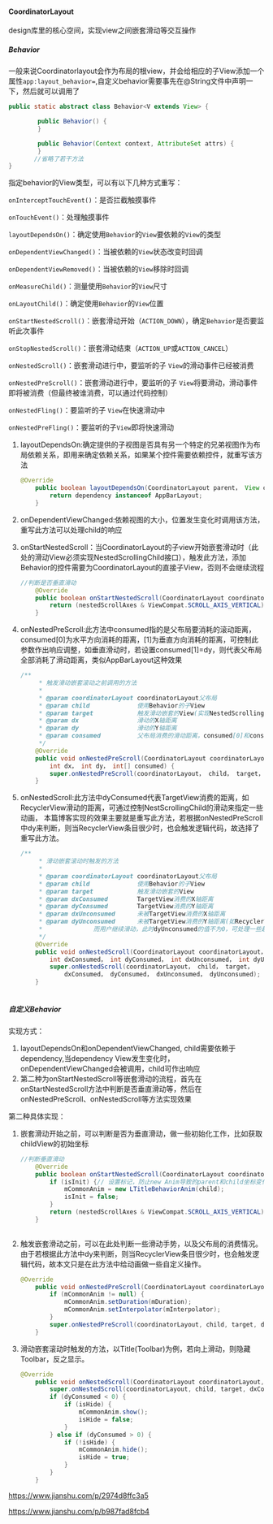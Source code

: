 #### CoordinatorLayout

design库里的核心空间，实现view之间嵌套滑动等交互操作

##### Behavior

一般来说Coordinatorlayout会作为布局的根view，并会给相应的子View添加一个属性`app:layout_behavior=`,自定义behavior需要事先在@String文件中声明一下，然后就可以调用了

```java
public static abstract class Behavior<V extends View> {

        public Behavior() {
        }

        public Behavior(Context context, AttributeSet attrs) {
        }
       //省略了若干方法
}

```

指定behavior的View类型，可以有以下几种方式重写：

`onInterceptTouchEvent()`：是否拦截触摸事件

 `onTouchEvent()`：处理触摸事件

 `layoutDependsOn()`：确定使用`Behavior`的`View`要依赖的`View`的类型

 `onDependentViewChanged()`：当被依赖的`View`状态改变时回调

 `onDependentViewRemoved()`：当被依赖的`View`移除时回调

 `onMeasureChild()`：测量使用`Behavior`的`View`尺寸

 `onLayoutChild()`：确定使用`Behavior`的`View`位置

 `onStartNestedScroll()`：嵌套滑动开始（`ACTION_DOWN`），确定`Behavior`是否要监听此次事件

 `onStopNestedScroll()`：嵌套滑动结束（`ACTION_UP`或`ACTION_CANCEL`）

 `onNestedScroll()`：嵌套滑动进行中，要监听的子 `View`的滑动事件已经被消费

 `onNestedPreScroll()`：嵌套滑动进行中，要监听的子 `View`将要滑动，滑动事件即将被消费（但最终被谁消费，可以通过代码控制）

 `onNestedFling()`：要监听的子 `View`在快速滑动中

 `onNestedPreFling()`：要监听的子`View`即将快速滑动



1. layoutDependsOn:确定提供的子视图是否具有另一个特定的兄弟视图作为布局依赖关系，即用来确定依赖关系，如果某个控件需要依赖控件，就重写该方法

   ```java
   @Override
       public boolean layoutDependsOn(CoordinatorLayout parent， View child， View dependency) {
           return dependency instanceof AppBarLayout;
       }
   
   ```

2. onDependentViewChanged:依赖视图的大小，位置发生变化时调用该方法，重写此方法可以处理child的响应

3. onStartNestedScroll：当CoordinatorLayout的子view开始嵌套滑动时（此处的滑动View必须实现NestedScrollingChild接口），触发此方法，添加Behavior的控件需要为CoordinatorLayout的直接子View，否则不会继续流程

   ```java
   //判断是否垂直滑动
       @Override
       public boolean onStartNestedScroll(CoordinatorLayout coordinatorLayout， View child， View directTargetChild， View target， int nestedScrollAxes) {
           return (nestedScrollAxes & ViewCompat.SCROLL_AXIS_VERTICAL) != 0;
       }
   
   ```

4. onNestedPreScroll:此方法中consumed指的是父布局要消耗的滚动距离，consumed[0]为水平方向消耗的距离，[1]为垂直方向消耗的距离，可控制此参数作出响应调整，如垂直滑动时，若设置consumed[1]=dy，则代表父布局全部消耗了滑动距离，类似AppBarLayout这种效果

   ```java
   /**
        * 触发滑动嵌套滚动之前调用的方法
        *
        * @param coordinatorLayout coordinatorLayout父布局
        * @param child             使用Behavior的子View
        * @param target            触发滑动嵌套的View(实现NestedScrollingChild接口)
        * @param dx                滑动的X轴距离
        * @param dy                滑动的Y轴距离
        * @param consumed          父布局消费的滑动距离，consumed[0]和consumed[1]代表X和Y方向父布局消费的距离，默认为0
        */
       @Override
       public void onNestedPreScroll(CoordinatorLayout coordinatorLayout， View child， View target， 
           int dx， int dy， int[] consumed) {
           super.onNestedPreScroll(coordinatorLayout， child， target， dx， dy， consumed);
       }
   
   ```

5. onNestedScroll:此方法中dyConsumed代表TargetView消费的距离，如RecyclerView滑动的距离，可通过控制NestScrollingChild的滑动来指定一些动画，
    本篇博客实现的效果主要就是重写此方法，若根据onNestedPreScroll中dy来判断，则当RecyclerView条目很少时，也会触发逻辑代码，故选择了重写此方法。

   ```java
   /**
        * 滑动嵌套滚动时触发的方法
        *
        * @param coordinatorLayout coordinatorLayout父布局
        * @param child             使用Behavior的子View
        * @param target            触发滑动嵌套的View
        * @param dxConsumed        TargetView消费的X轴距离
        * @param dyConsumed        TargetView消费的Y轴距离
        * @param dxUnconsumed      未被TargetView消费的X轴距离
        * @param dyUnconsumed      未被TargetView消费的Y轴距离(如RecyclerView已经到达顶部或底部，
        *              而用户继续滑动，此时dyUnconsumed的值不为0，可处理一些越界事件)
        */
       @Override
       public void onNestedScroll(CoordinatorLayout coordinatorLayout， View child， View target， 
           int dxConsumed， int dyConsumed， int dxUnconsumed， int dyUnconsumed) {
           super.onNestedScroll(coordinatorLayout， child， target， 
               dxConsumed， dyConsumed， dxUnconsumed， dyUnconsumed);
       }
   		
   ```



##### 自定义Behavior

实现方式：

1. layoutDependsOn和onDependentViewChanged, child需要依赖于dependency,当dependency View发生变化时，onDependentViewChanged会被调用，child可作出响应
2. 第二种为onStartNestedScroll等嵌套滑动的流程，首先在onStartNestedScroll方法中判断是否垂直滑动等，然后在onNestedPreScroll、onNestedScroll等方法实现效果



第二种具体实现：

1. 嵌套滑动开始之前，可以判断是否为垂直滑动，做一些初始化工作，比如获取childView的初始坐标

   ```java
   //判断垂直滑动
       @Override
       public boolean onStartNestedScroll(CoordinatorLayout coordinatorLayout, View child, View directTargetChild, View target, int nestedScrollAxes) {
           if (isInit) {// 设置标记，防止new Anim导致的parent和child坐标变化
               mCommonAnim = new LTitleBehaviorAnim(child);
               isInit = false;
           }
           return (nestedScrollAxes & ViewCompat.SCROLL_AXIS_VERTICAL) != 0;
       }
   	
   ```

2. 触发嵌套滑动之前，可以在此处判断一些滑动手势，以及父布局的消费情况。由于若根据此方法中dy来判断，则当RecyclerView条目很少时，也会触发逻辑代码，故本文只是在此方法中给动画做一些自定义操作。

   ```java
   @Override
       public void onNestedPreScroll(CoordinatorLayout coordinatorLayout, View child, View target, int dx, int dy, int[] consumed) {
           if (mCommonAnim != null) {
               mCommonAnim.setDuration(mDuration);
               mCommonAnim.setInterpolator(mInterpolator);
           }
           super.onNestedPreScroll(coordinatorLayout, child, target, dx, dy, consumed);
       }
   
   ```

3. 滑动嵌套滚动时触发的方法，以Title(Toolbar)为例，若向上滑动，则隐藏Toolbar，反之显示。

   ```java
   @Override
       public void onNestedScroll(CoordinatorLayout coordinatorLayout, View child, View target, int dxConsumed, int dyConsumed, int dxUnconsumed, int dyUnconsumed) {
           super.onNestedScroll(coordinatorLayout, child, target, dxConsumed, dyConsumed, dxUnconsumed, dyUnconsumed);
           if (dyConsumed < 0) {
               if (isHide) {
                   mCommonAnim.show();
                   isHide = false;
               }
           } else if (dyConsumed > 0) {
               if (!isHide) {
                   mCommonAnim.hide();
                   isHide = true;
               }
           }
       }
   
   ```

https://www.jianshu.com/p/2974d8ffc3a5

https://www.jianshu.com/p/b987fad8fcb4
